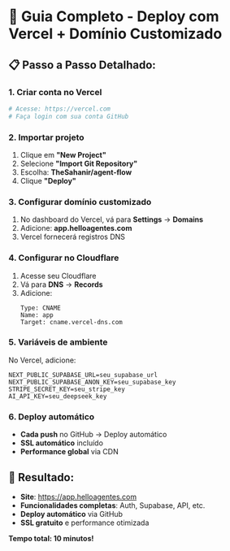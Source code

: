 # 🚀 Guia Completo - Deploy com Vercel + Domínio Customizado

## 📋 Passo a Passo Detalhado:

### **1. Criar conta no Vercel**
```bash
# Acesse: https://vercel.com
# Faça login com sua conta GitHub
```

### **2. Importar projeto**
1. Clique em **"New Project"**
2. Selecione **"Import Git Repository"**
3. Escolha: **TheSahanir/agent-flow**
4. Clique **"Deploy"**

### **3. Configurar domínio customizado**
1. No dashboard do Vercel, vá para **Settings** → **Domains**
2. Adicione: **app.helloagentes.com**
3. Vercel fornecerá registros DNS

### **4. Configurar no Cloudflare**
1. Acesse seu Cloudflare
2. Vá para **DNS** → **Records**
3. Adicione:
   ```
   Type: CNAME
   Name: app
   Target: cname.vercel-dns.com
   ```

### **5. Variáveis de ambiente**
No Vercel, adicione:
```
NEXT_PUBLIC_SUPABASE_URL=seu_supabase_url
NEXT_PUBLIC_SUPABASE_ANON_KEY=seu_supabase_key
STRIPE_SECRET_KEY=seu_stripe_key
AI_API_KEY=seu_deepseek_key
```

### **6. Deploy automático**
- **Cada push** no GitHub → Deploy automático
- **SSL automático** incluído
- **Performance global** via CDN

## 🎯 **Resultado:**
- **Site**: https://app.helloagentes.com
- **Funcionalidades completas**: Auth, Supabase, API, etc.
- **Deploy automático** via GitHub
- **SSL gratuito** e performance otimizada

**Tempo total: 10 minutos!**
